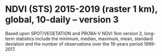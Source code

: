#  NDVI (STS) 2015-2019 (raster 1 km), global, 10-daily – version 3

Based upon SPOT/VEGETATION and PROBA-V NDVI 1km version 2, long-term statistics include the minimum, median, maximum, mean, standard deviation and the number of observations over the 19-years period 1999-2017.